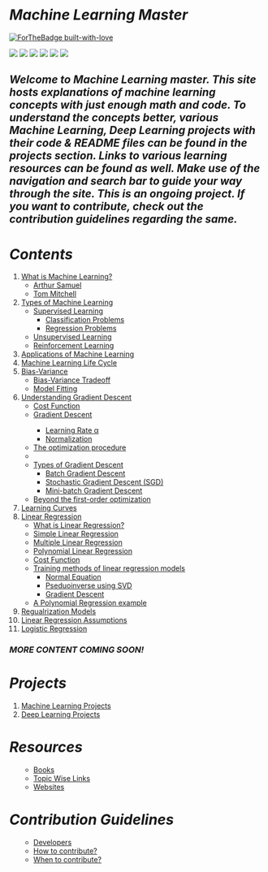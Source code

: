 # ***Machine Learning Master***
[![ForTheBadge built-with-love](http://ForTheBadge.com/images/badges/built-with-love.svg)](https://github.com/NvsYashwanth)

![](https://badgen.net/badge/Code/Python/blue?icon=https://simpleicons.org/icons/python.svg&labelColor=cyan&label)    ![](https://badgen.net/badge/Library/ScikitLearn/blue?icon=https://upload.wikimedia.org/wikipedia/commons/0/05/Scikit_learn_logo_small.svg&labelColor=cyan&label)    ![](https://badgen.net/badge/Tools/pandas/blue?icon=https://simpleicons.org/icons/pandas.svg&labelColor=cyan&label)       ![](https://badgen.net/badge/Tools/numpy/blue?icon=https://upload.wikimedia.org/wikipedia/commons/1/1a/NumPy_logo.svg&labelColor=cyan&label)        ![](https://badgen.net/badge/Tools/matplotlib/blue?icon=https://upload.wikimedia.org/wikipedia/en/5/56/Matplotlib_logo.svg&labelColor=cyan&label)    ![](https://badgen.net/badge/icon/JupyterNotebook?icon=awesome&label)

<p align='center'>
<h2><strong><em>Welcome to Machine Learning master.
This site hosts explanations of machine learning concepts with just enough math and code.
To understand the concepts better, various Machine Learning, Deep Learning projects with their code & README files can be found in the projects section.
Links to various learning resources can be found as well.
Make use of the navigation and  search bar to guide your way through the site.
This is an ongoing project. If you want to contribute, check out the contribution guidelines regarding the same.</em></strong></h2>
</p>

# ***Contents***
<ol>
 <li><a href='https://nvsyashwanth.github.io/machinelearningmaster/what-is-machine-learning/'>What is Machine Learning?</a>
  <ul>
   <li><a href='https://nvsyashwanth.github.io/machinelearningmaster/what-is-machine-learning/#arthur-samuel-1959'>Arthur Samuel</a></li>
   <li><a href='https://nvsyashwanth.github.io/machinelearningmaster/what-is-machine-learning/#tom-mitchell1997'>Tom Mitchell</a></li>
  </ul>
 </li>
 
   <li><a href='https://nvsyashwanth.github.io/machinelearningmaster/types-of-machine-learning/'>Types of Machine Learning</a>
   <ul>
    <li><a href='https://nvsyashwanth.github.io/machinelearningmaster/types-of-machine-learning/#supervised-learning'>Supervised Learning</a>
     <ul>
       <li><a href='https://nvsyashwanth.github.io/machinelearningmaster/types-of-machine-learning/#classification-problems'>Classification Problems</a></li>
       <li><a href='https://nvsyashwanth.github.io/machinelearningmaster/types-of-machine-learning/#regression-problems'>Regression Problems</a></li>
     </ul>
    </li>
    <li><a href='https://nvsyashwanth.github.io/machinelearningmaster/types-of-machine-learning/#unsupervised-learning'>Unsupervised Learning</a></li>
    <li><a href='https://nvsyashwanth.github.io/machinelearningmaster/types-of-machine-learning/#reinforcement-learning'>Reinforcement Learning</a></li>
   </ul>
 </li>

 <li><a href='https://nvsyashwanth.github.io/machinelearningmaster/applications-of-machine-learning/'>Applications of Machine Learning</a></li>
  
 <li><a href='https://nvsyashwanth.github.io/machinelearningmaster/machine-learning-life-cycle/'>Machine Learning Life Cycle</a></li>
 
 <li><a href="https://nvsyashwanth.github.io/machinelearningmaster/bias-variance/">Bias-Variance</a>
  <ul>
   <li><a href='https://nvsyashwanth.github.io/machinelearningmaster/bias-variance/#bias-variance-trade-off'>Bias-Variance Tradeoff</a></li>
   <li><a href='https://nvsyashwanth.github.io/machinelearningmaster/bias-variance/#model-fitting'>Model Fitting</a></li>
  </ul>
 </li>
 
  <li><a href="https://nvsyashwanth.github.io/machinelearningmaster/understanding-gradient-descent/">Understanding Gradient Descent</a>
  <ul>
   <li><a href='https://nvsyashwanth.github.io/machinelearningmaster/understanding-gradient-descent/#cost-function'>Cost Function</a></li>
   <li><a href='https://nvsyashwanth.github.io/machinelearningmaster/understanding-gradient-descent/#gradient-descent'>Gradient Descent</a></li>
     <ul>
      <li><a href='https://nvsyashwanth.github.io/machinelearningmaster/understanding-gradient-descent/#learning-rate-α'>Learning Rate α</a></li>
      <li><a href='https://nvsyashwanth.github.io/machinelearningmaster/understanding-gradient-descent/#normalization'>Normalization</a></li>
  </ul>
   
   <li><a href='https://nvsyashwanth.github.io/machinelearningmaster/understanding-gradient-descent/#the-optimization-procedure'>The optimization procedure</a></li>
    <li>
    <li><a href='https://nvsyashwanth.github.io/machinelearningmaster/understanding-gradient-descent/#types-of-gradient-descent'>Types of Gradient Descent</a>
      <ul>
      <li><a href='https://nvsyashwanth.github.io/machinelearningmaster/understanding-gradient-descent/#batch-gradient-descent'>Batch Gradient Descent</a></li>
      <li><a href='https://nvsyashwanth.github.io/machinelearningmaster/understanding-gradient-descent/#stochastic-gradient-descent-sgd'>Stochastic Gradient Descent (SGD)</a></li>
      <li><a href='https://nvsyashwanth.github.io/machinelearningmaster/understanding-gradient-descent/#mini-batch-gradient-descent'>Mini-batch Gradient Descent</a></li>
      </ul>
    </li>
    <li><a href='https://nvsyashwanth.github.io/machinelearningmaster/understanding-gradient-descent/#beyond-first-order-optimization'>Beyond the first-order optimization</a></li>
  </li>
  </ul>
 </li>

  <li><a href="https://nvsyashwanth.github.io/machinelearningmaster/learning-curves/">Learning Curves</a></li>
  <li><a href="https://nvsyashwanth.github.io/machinelearningmaster/linear-regression/">Linear Regression</a>
    <ul>
      <li><a href="https://nvsyashwanth.github.io/machinelearningmaster/linear-regression/#what-is-linear-regression">What is Linear Regression?</a></li>
      <li><a href="https://nvsyashwanth.github.io/machinelearningmaster/linear-regression/#simple-linear-regression">Simple Linear Regression</a></li>
      <li><a href="https://nvsyashwanth.github.io/machinelearningmaster/linear-regression/#multiple-linear-regression">Multiple Linear Regression</a></li>
      <li><a href="https://nvsyashwanth.github.io/machinelearningmaster/linear-regression/#polynomial-regression">Polynomial Linear Regression</a></li>
      <li><a href="https://nvsyashwanth.github.io/machinelearningmaster/linear-regression/#cost-function">Cost Function</a></li>
      <li><a href="https://nvsyashwanth.github.io/machinelearningmaster/linear-regression/#training-methods-of-linear-regression-models">Training methods of linear regression models</a>
        <ul>
          <li><a href="https://nvsyashwanth.github.io/machinelearningmaster/linear-regression/">Normal Equation</a></li>
          <li><a href="https://nvsyashwanth.github.io/machinelearningmaster/linear-regression/">Pseduoinverse using SVD</a></li>
          <li><a href="https://nvsyashwanth.github.io/machinelearningmaster/linear-regression/">Gradient Descent</a></li>
        </ul>
      </li>
      <li><a href="https://nvsyashwanth.github.io/machinelearningmaster/linear-regression/#a-polynomial-regression-example">A Polynomial Regression example</a></li>
    </ul>
  </li>
  <li><a href="https://nvsyashwanth.github.io/machinelearningmaster/regularization_models/">Regualrization Models</a></li>
  <li><a href="https://nvsyashwanth.github.io/machinelearningmaster/linear-regression-assumptions/">Linear Regression Assumptions</a></li>
  <li><a href="https://nvsyashwanth.github.io/machinelearningmaster/logistic-regression/">Logistic Regression</a></li>
</ol>

### ***MORE CONTENT COMING SOON!***

# ***Projects***
<ol>
   <li><a href="https://nvsyashwanth.github.io/machinelearningmaster/machine-learning-projects">Machine Learning Projects</a></li>
   <li><a href="https://nvsyashwanth.github.io/machinelearningmaster/deep-learning-projects">Deep Learning Projects</a></li>
</ol>

# ***Resources***
<ol>
  <ul>
   <li><a href="https://nvsyashwanth.github.io/machinelearningmaster/resources/#books">Books</a></li>
   <li><a href="https://nvsyashwanth.github.io/machinelearningmaster/resources/#topic-wise-links">Topic Wise Links</a></li>
   <li><a href="https://nvsyashwanth.github.io/machinelearningmaster/resources/#websites">Websites</a></li>
  </ul>
</ol>


# ***Contribution Guidelines***
<ol>
  <ul>
   <li><a href="https://nvsyashwanth.github.io/machinelearningmaster/contribution-guidelines/#developers">Developers</a></li>
   <li><a href="https://nvsyashwanth.github.io/machinelearningmaster/contribution-guidelines/#how-to-contribute">How to contribute?</a></li>
   <li><a href="https://nvsyashwanth.github.io/machinelearningmaster/contribution-guidelines/#when-to-contribute">When to contribute?</a></li>
  </ul>
</ol>
